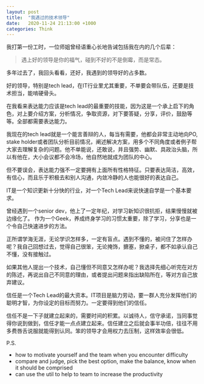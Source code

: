 ```yaml
---
layout: post
title:  "我遇过的技术领导"
date:   2020-11-24 21:13:00 +1000
categories: Think
---
```


我打第一份工时，一位师姐曾经语重心长地告诫包括我在内的几个后辈：

>遇上好的领导是你的福气，碰到不好的不是倒霉，而是常态。

多年过去了，我回头看看，还好，我遇到的领导好的占多数。

好的领导，特别是tech lead，在IT行业里尤其重要，不单要会带队伍，还要是技术担当，能啃硬骨头。

在我看来表达能力应该是tech lead的最重要的技能，因为这是一个承上启下的角色，对上要介绍方案，分析情况，争取资源，对下要答疑，分享，评价，鼓励等等。全部都需要表达能力。

我现在的tech lead就是一个能言善辩的人，每当有需要，他都会非常主动地向PO, stake holder或者团队分析目前情况，阐述解决方案，用多个不同角度或者例子帮大家去理解复杂的问题。他不单能说，还敢说，并且强势、幽默、具政治头脑，所以有他在，大小会议都不会冷场，他自然地就成为团队的中心。

但不要误会，表达能力强不一定要拥有上面所有性格特征。只要表达简洁，高效，有信心，而且乐于积极去和别人沟通，内敛冷静的人也能很好的表达自己。

IT是一个知识更新十分快的行业，对一个Tech Lead来说快速自学是一个基本要求。

曾经遇到一个senior dev，他上了一定年纪，对学习新知识很抗拒，结果慢慢就被边缘化了。 作为一个Geek，养成终身学习的习惯太重要，除了学习，分享也是一个令自己快速进步的方法。

正所谓学海无涯，无论学识怎样多，一定有盲点。遇到不懂的，被问住了怎样办呢？我自己回想过去，觉得自己很笨，无论掩饰，搪塞，掀桌子，都不如承认自己不懂，没有接触过。

如果其他人提出一个技术，自己懂但不同意又怎样办呢？我选择先细心听完在对方的陈述，再说出自己不同意的理由，或者提出问题来指出缺陷所在，等对方自己放弃建议。

信任是一个Tech Lead的最大资本。IT项目是脑力劳动，要一群人充分发挥他们的聪明才智，为你设定的目标而努力。一定要得到他们的信任。

信任不是一下子就建立起来的，需要时间的积累。以诚待人，信守承诺，当同事觉得你说到做到，信任才能一点点建立起来。信任建立之后就会事半功倍，往往不用多费唇舌说服就能得到认同。笨的领导才会用权力去压制，这样效率会很低。



P.S.
 
- how to motivate yourself and the team when you encounter difficulty
- compare and judge, pick the best option, make the balance, know when it should be comprised 
- can use the util to help to team to increase the productivity
